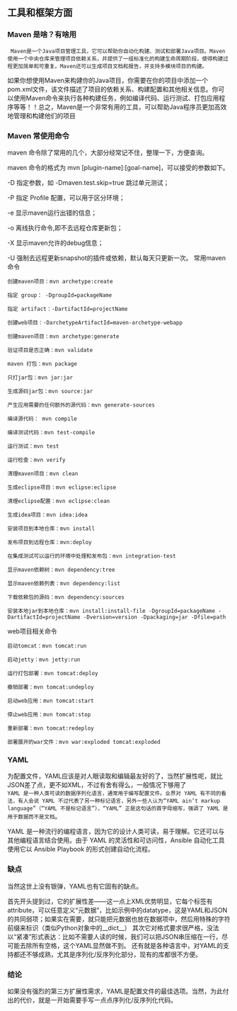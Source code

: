## 工具和框架方面 

###  Maven 是啥？有啥用

` Maven是一个Java项目管理工具，它可以帮助你自动化构建、测试和部署Java项目。Maven使用一个中央仓库来管理项目依赖关系，并提供了一组标准化的构建生命周期阶段，使得构建过程更加简单和可重复。Maven还可以生成项目文档和报告，并支持多模块项目的构建。`

如果你想使用Maven来构建你的Java项目，你需要在你的项目中添加一个pom.xml文件，该文件描述了项目的依赖关系、构建配置和其他相关信息。你可以使用Maven命令来执行各种构建任务，例如编译代码、运行测试、打包应用程序等等！！总之，Maven是一个非常有用的工具，可以帮助Java程序员更加高效地管理和构建他们的项目


###  Maven 常使用命令

maven 命令除了常用的几个，大部分经常记不住，整理一下，方便查询。

maven 命令的格式为 mvn [plugin-name]:[goal-name]，可以接受的参数如下。

-D 指定参数，如 -Dmaven.test.skip=true 跳过单元测试；

-P 指定 Profile 配置，可以用于区分环境；

-e 显示maven运行出错的信息；

-o 离线执行命令,即不去远程仓库更新包；

-X 显示maven允许的debug信息；

-U 强制去远程更新snapshot的插件或依赖，默认每天只更新一次。
常用maven命令

    创建maven项目：mvn archetype:create

    指定 group： -DgroupId=packageName

    指定 artifact：-DartifactId=projectName

    创建web项目：-DarchetypeArtifactId=maven-archetype-webapp

    创建maven项目：mvn archetype:generate

    验证项目是否正确：mvn validate

    maven 打包：mvn package

    只打jar包：mvn jar:jar

    生成源码jar包：mvn source:jar

    产生应用需要的任何额外的源代码：mvn generate-sources

    编译源代码： mvn compile

    编译测试代码：mvn test-compile

    运行测试：mvn test

    运行检查：mvn verify

    清理maven项目：mvn clean

    生成eclipse项目：mvn eclipse:eclipse

    清理eclipse配置：mvn eclipse:clean

    生成idea项目：mvn idea:idea

    安装项目到本地仓库：mvn install

    发布项目到远程仓库：mvn:deploy

    在集成测试可以运行的环境中处理和发布包：mvn integration-test

    显示maven依赖树：mvn dependency:tree

    显示maven依赖列表：mvn dependency:list

    下载依赖包的源码：mvn dependency:sources

    安装本地jar到本地仓库：mvn install:install-file -DgroupId=packageName -DartifactId=projectName -Dversion=version -Dpackaging=jar -Dfile=path

web项目相关命令

    启动tomcat：mvn tomcat:run

    启动jetty：mvn jetty:run

    运行打包部署：mvn tomcat:deploy

    撤销部署：mvn tomcat:undeploy

    启动web应用：mvn tomcat:start

    停止web应用：mvn tomcat:stop

    重新部署：mvn tomcat:redeploy

    部署展开的war文件：mvn war:exploded tomcat:exploded

### YAML 
为配置文件，YAML应该是对人眼读取和编辑最友好的了，当然扩展性呢，就比JSON差了点，更不如XML，不过有舍有得么，一般情况下够用了   
`YAML 是一种人类可读的数据序列化语言，通常用于编写配置文件。业界对 YAML 有不同的看法，有人会说 YAML 不过代表了另一种标记语言，另外一些人认为“YAML ain’t markup language”（“YAML 不是标记语言”），“YAML” 正是这句话的首字母缩写，强调了 YAML 是用于数据而不是文档`。

YAML 是一种流行的编程语言，因为它的设计人类可读，易于理解。它还可以与其他编程语言结合使用。由于 YAML 的灵活性和可访问性，Ansible 自动化工具使用它以 Ansible Playbook 的形式创建自动化流程。   
### 缺点
当然这世上没有银弹，YAML也有它固有的缺点。

首先开头提到过，它的扩展性差——这一点上XML优势明显，它每个标签有attribute，可以任意定义“元数据”，比如示例中的datatype，这是YAML和JSON的共同弱项；如果实在需要，就只能把元数据也放在数据项中，然后用特殊的字符前缀来标识（类似Python对象中的__dict__）
其次它对格式要求很严格，没法以“紧凑”形式表达：比如不需要人读的时候，我们可以把JSON串压缩在一行，尽可能去除所有空格，这个YAML显然做不到。
还有就是各种语言中，对YAML的支持都还不够成熟，尤其是序列化/反序列化部分，现有的库都很不方便。   

### 结论
如果没有强烈的第三方扩展性需求，YAML是配置文件的最佳选项。当然，为此付出的代价，就是一开始需要手写一点点序列化/反序列化代码。